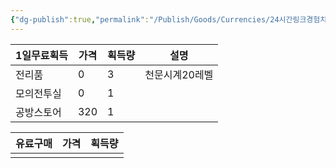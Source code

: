 ```yaml
---
{"dg-publish":true,"permalink":"/Publish/Goods/Currencies/24시간링크경험치/"}
---
```






| 1일무료획득 | 가격  | 획득량 | 설명       |
| ------ | --- | --- | -------- |
| 전리품    | 0   | 3   | 천문시계20레벨 |
| 모의전투실  | 0   | 1   |          |
| 공방스토어  | 320  | 1   |          |


| 유료구매 | 가격  | 획득량 |
| ---- | --- | --- |
|      |     |     |
